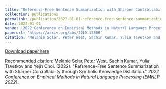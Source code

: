 ```yaml
---
title: "Reference-Free Sentence Summarization with Sharper Controllability through Symbolic Knowledge Distillation"
collection: publications
permalink: /publication/2022-01-01-reference-free-sentence-summarization-with-sharper-controllability-through-symbolic-knowledge-distillation
date: 2022-01-01
venue: '2022 Conference on Empirical Methods in Natural Language Processing (EMNLP 2022)'
paperurl: 'https://arxiv.org/abs/2210.13800'
citation: 'Melanie Sclar, Peter West, Sachin Kumar, Yulia Tsvetkov and Yejin Choi. (2022). &quot;Reference-Free Sentence Summarization with Sharper Controllability through Symbolic Knowledge Distillation.&quot; <i>2022 Conference on Empirical Methods in Natural Language Processing (EMNLP 2022)</i>.'
---
```


<a href='https://arxiv.org/abs/2210.13800'>Download paper here</a>

Recommended citation: Melanie Sclar, Peter West, Sachin Kumar, Yulia Tsvetkov and Yejin Choi. (2022). "Reference-Free Sentence Summarization with Sharper Controllability through Symbolic Knowledge Distillation." <i>2022 Conference on Empirical Methods in Natural Language Processing (EMNLP 2022)</i>.